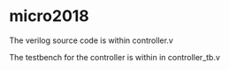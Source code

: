 # micro2018
The verilog source code is within controller.v

The testbench for the controller is within in controller_tb.v
